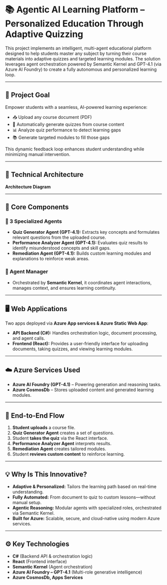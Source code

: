# 📚 Agentic AI Learning Platform – Personalized Education Through Adaptive Quizzing

This project implements an intelligent, multi-agent educational platform designed to help students master any subject by turning their course materials into adaptive quizzes and targeted learning modules. The solution leverages agent orchestration powered by Semantic Kernel and GPT-4.1 (via Azure AI Foundry) to create a fully autonomous and personalized learning loop.

---

## 🎯 Project Goal

Empower students with a seamless, AI-powered learning experience:

- 📥 Upload any course document (PDF)
- 🧪 Automatically generate quizzes from course content
- 📊 Analyze quiz performance to detect learning gaps
- 📚 Generate targeted modules to fill those gaps

This dynamic feedback loop enhances student understanding while minimizing manual intervention.

---

## 🧩 Technical Architecture

**Architecture Diagram**  

---

## 🔗 Core Components

### 🧠 3 Specialized Agents

- **Quiz Generator Agent (GPT-4.1):** Extracts key concepts and formulates relevant questions from the uploaded course.
- **Performance Analyzer Agent (GPT-4.1):** Evaluates quiz results to identify misunderstood concepts and skill gaps.
- **Remediation Agent (GPT-4.1):** Builds custom learning modules and explanations to reinforce weak areas.

### 🤖 Agent Manager

- Orchestrated by **Semantic Kernel**, it coordinates agent interactions, manages context, and ensures learning continuity.

---

## 🖥️ Web Applications

Two apps deployed via **Azure App services & Azure Static Web App**:

- **API Backend (C#):** Handles orchestration logic, document processing, and agent calls.
- **Frontend (React):** Provides a user-friendly interface for uploading documents, taking quizzes, and viewing learning modules.

---

## ☁️ Azure Services Used

- **Azure AI Foundry (GPT-4.1)** – Powering generation and reasoning tasks.
- **Azure CosmosDb** – Stores uploaded content and generated learning modules.

---

## 🔁 End-to-End Flow

1. **Student uploads** a course file.
2. **Quiz Generator Agent** creates a set of questions.
3. Student **takes the quiz** via the React interface.
4. **Performance Analyzer Agent** interprets results.
5. **Remediation Agent** creates tailored modules.
6. Student **reviews custom content** to reinforce learning.

---

## 💡 Why Is This Innovative?

- **Adaptive & Personalized:** Tailors the learning path based on real-time understanding.
- **Fully Automated:** From document to quiz to custom lessons—without manual setup.
- **Agentic Reasoning:** Modular agents with specialized roles, orchestrated via Semantic Kernel.
- **Built for Azure:** Scalable, secure, and cloud-native using modern Azure services.

---

## ⚙️ Key Technologies

- **C#** (Backend API & orchestration logic)
- **React** (Frontend interface)
- **Semantic Kernel** (Agent orchestration)
- **Azure AI Foundry – GPT-4.1** (Multi-role generative intelligence)
- **Azure CosmosDb, Apps Services**
